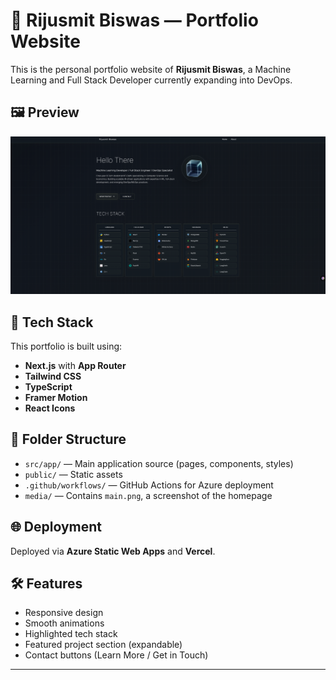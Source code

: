 # 💼 Rijusmit Biswas — Portfolio Website

This is the personal portfolio website of **Rijusmit Biswas**, a Machine Learning and Full Stack Developer currently expanding into DevOps.

## 🖼️ Preview

![Portfolio Preview](./media/main_page.png)

## 🚀 Tech Stack

This portfolio is built using:

- **Next.js** with **App Router**
- **Tailwind CSS**
- **TypeScript**
- **Framer Motion**
- **React Icons**

## 📁 Folder Structure

- `src/app/` — Main application source (pages, components, styles)
- `public/` — Static assets
- `.github/workflows/` — GitHub Actions for Azure deployment
- `media/` — Contains `main.png`, a screenshot of the homepage

## 🌐 Deployment

Deployed via **Azure Static Web Apps** and **Vercel**.

## 🛠️ Features

- Responsive design
- Smooth animations
- Highlighted tech stack
- Featured project section (expandable)
- Contact buttons (Learn More / Get in Touch)

---

